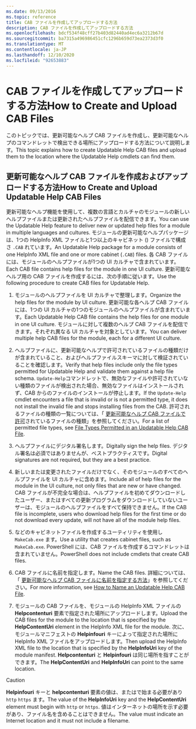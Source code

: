 ```yaml
---
ms.date: 09/13/2016
ms.topic: reference
title: CAB ファイルを作成してアップロードする方法
description: CAB ファイルを作成してアップロードする方法
ms.openlocfilehash: bdcf534f48cff27b403d82440ad4ec6a3212b67d
ms.sourcegitcommit: ba7315a496986451cfc1296b659d73ea2373d3f0
ms.translationtype: MT
ms.contentlocale: ja-JP
ms.lasthandoff: 12/10/2020
ms.locfileid: "92653883"
---
```

# <a name="how-to-create-and-upload-cab-files"></a><span data-ttu-id="36416-103">CAB ファイルを作成してアップロードする方法</span><span class="sxs-lookup"><span data-stu-id="36416-103">How to Create and Upload CAB Files</span></span>

<span data-ttu-id="36416-104">このトピックでは、更新可能なヘルプ CAB ファイルを作成し、更新可能なヘルプのコマンドレットで検出できる場所にアップロードする方法について説明します。</span><span class="sxs-lookup"><span data-stu-id="36416-104">This topic explains how to create Updatable Help CAB files and upload them to the location where the Updatable Help cmdlets can find them.</span></span>

## <a name="how-to-create-and-upload-updatable-help-cab-files"></a><span data-ttu-id="36416-105">更新可能なヘルプ CAB ファイルを作成およびアップロードする方法</span><span class="sxs-lookup"><span data-stu-id="36416-105">How to Create and Upload Updatable Help CAB Files</span></span>

<span data-ttu-id="36416-106">更新可能なヘルプ機能を使用して、複数の言語とカルチャのモジュールの新しいヘルプファイルまたは更新されたヘルプファイルを配信できます。</span><span class="sxs-lookup"><span data-stu-id="36416-106">You can use the Updatable Help feature to deliver new or updated help files for a module in multiple languages and cultures.</span></span> <span data-ttu-id="36416-107">モジュールの更新可能なヘルプパッケージは、1つの HelpInfo XML ファイルと1つ以上のキャビネット () ファイルで構成さ `.CAB` れています。</span><span class="sxs-lookup"><span data-stu-id="36416-107">An Updatable Help package for a module consists of one HelpInfo XML file and one or more cabinet (`.CAB`) files.</span></span> <span data-ttu-id="36416-108">各 CAB ファイルには、モジュールのヘルプファイルが1つの UI カルチャで含まれています。</span><span class="sxs-lookup"><span data-stu-id="36416-108">Each CAB file contains help files for the module in one UI culture.</span></span> <span data-ttu-id="36416-109">更新可能なヘルプ用の CAB ファイルを作成するには、次の手順に従います。</span><span class="sxs-lookup"><span data-stu-id="36416-109">Use the following procedure to create CAB files for Updatable Help.</span></span>

1. <span data-ttu-id="36416-110">モジュールのヘルプファイルを UI カルチャで整理します。</span><span class="sxs-lookup"><span data-stu-id="36416-110">Organize the help files for the module by UI culture.</span></span> <span data-ttu-id="36416-111">更新可能な各ヘルプ CAB ファイルには、1つの UI カルチャの1つのモジュールのヘルプファイルが含まれています。</span><span class="sxs-lookup"><span data-stu-id="36416-111">Each Updatable Help CAB file contains the help files for one module in one UI culture.</span></span> <span data-ttu-id="36416-112">モジュールに対して複数のヘルプ CAB ファイルを配信できます。それぞれ異なる UI カルチャを対象としています。</span><span class="sxs-lookup"><span data-stu-id="36416-112">You can deliver multiple help CAB files for the module, each for a different UI culture.</span></span>

1. <span data-ttu-id="36416-113">ヘルプファイルに、更新可能なヘルプで許可されているファイルの種類だけが含まれていること、およびヘルプファイルスキーマに対して検証されていることを確認します。</span><span class="sxs-lookup"><span data-stu-id="36416-113">Verify that help files include only the file types permitted for Updatable Help and validate them against a help file schema.</span></span> <span data-ttu-id="36416-114">`Update-Help`コマンドレットで、無効なファイルや許可されていない種類のファイルが検出された場合、無効なファイルはインストールされず、CAB からのファイルのインストールが停止します。</span><span class="sxs-lookup"><span data-stu-id="36416-114">If the `Update-Help` cmdlet encounters a file that is invalid or is not a permitted type, it does not install the invalid file and stops installing files from the CAB.</span></span> <span data-ttu-id="36416-115">許可されるファイルの種類の一覧については、「 [更新可能なヘルプ CAB ファイルで許可](./file-types-permitted-in-an-updatable-help-cab-file.md)されているファイルの種類」を参照してください。</span><span class="sxs-lookup"><span data-stu-id="36416-115">For a list of permitted file types, see [File Types Permitted in an Updatable Help CAB File](./file-types-permitted-in-an-updatable-help-cab-file.md).</span></span>

1. <span data-ttu-id="36416-116">ヘルプファイルにデジタル署名します。</span><span class="sxs-lookup"><span data-stu-id="36416-116">Digitally sign the help files.</span></span> <span data-ttu-id="36416-117">デジタル署名は必須ではありませんが、ベストプラクティスです。</span><span class="sxs-lookup"><span data-stu-id="36416-117">Digital signatures are not required, but they are a best practice.</span></span>

1. <span data-ttu-id="36416-118">新しいまたは変更されたファイルだけでなく、そのモジュールのすべてのヘルプファイルを UI カルチャに含めます。</span><span class="sxs-lookup"><span data-stu-id="36416-118">Include all of help files for the module in the UI culture, not only files that are new or have changed.</span></span> <span data-ttu-id="36416-119">CAB ファイルが不完全な場合は、ヘルプファイルを初めてダウンロードしたユーザー、またはすべての更新プログラムをダウンロードしていないユーザーは、モジュールのヘルプファイルをすべて保持できません。</span><span class="sxs-lookup"><span data-stu-id="36416-119">If the CAB file is incomplete, users who download help files for the first time or do not download every update, will not have all of the module help files.</span></span>

1. <span data-ttu-id="36416-120">などのキャビネットファイルを作成するユーティリティを使用し `MakeCab.exe` ます。</span><span class="sxs-lookup"><span data-stu-id="36416-120">Use a utility that creates cabinet files, such as `MakeCab.exe`.</span></span> <span data-ttu-id="36416-121">PowerShell には、CAB ファイルを作成するコマンドレットは含まれていません。</span><span class="sxs-lookup"><span data-stu-id="36416-121">PowerShell does not include cmdlets that create CAB files.</span></span>

1. <span data-ttu-id="36416-122">CAB ファイルに名前を指定します。</span><span class="sxs-lookup"><span data-stu-id="36416-122">Name the CAB files.</span></span> <span data-ttu-id="36416-123">詳細については、「 [更新可能なヘルプ CAB ファイルに名前を指定する方法](./how-to-name-an-updatable-help-cab-file.md)」を参照してください。</span><span class="sxs-lookup"><span data-stu-id="36416-123">For more information, see [How to Name an Updatable Help CAB File](./how-to-name-an-updatable-help-cab-file.md).</span></span>

1. <span data-ttu-id="36416-124">モジュールの CAB ファイルを、モジュールの HelpInfo XML ファイルの **Helpcontenturi** 要素で指定された場所にアップロードします。</span><span class="sxs-lookup"><span data-stu-id="36416-124">Upload the CAB files for the module to the location that is specified by the **HelpContentUri** element in the HelpInfo XML file for the module.</span></span> <span data-ttu-id="36416-125">次に、モジュールマニフェストの **Helpinfouri** キーによって指定された場所に HelpInfo XML ファイルをアップロードします。</span><span class="sxs-lookup"><span data-stu-id="36416-125">Then upload the HelpInfo XML file to the location that is specified by the **HelpInfoUri** key of the module manifest.</span></span> <span data-ttu-id="36416-126">**Helpcontenturi** と **Helpinfouri** は同じ場所を指すことができます。</span><span class="sxs-lookup"><span data-stu-id="36416-126">The **HelpContentUri** and **HelpInfoUri** can point to the same location.</span></span>

> [!CAUTION]
> <span data-ttu-id="36416-127">**Helpinfouri** キーと **helpcontenturi** 要素の値は、またはで始まる必要があり `http` `https` ます。</span><span class="sxs-lookup"><span data-stu-id="36416-127">The value of the **HelpInfoUri** key and the **HelpContentUri** element must begin with `http` or `https`.</span></span> <span data-ttu-id="36416-128">値はインターネットの場所を示す必要があり、ファイル名を含めることはできません。</span><span class="sxs-lookup"><span data-stu-id="36416-128">The value must indicate an Internet location and it must not include a filename.</span></span>

